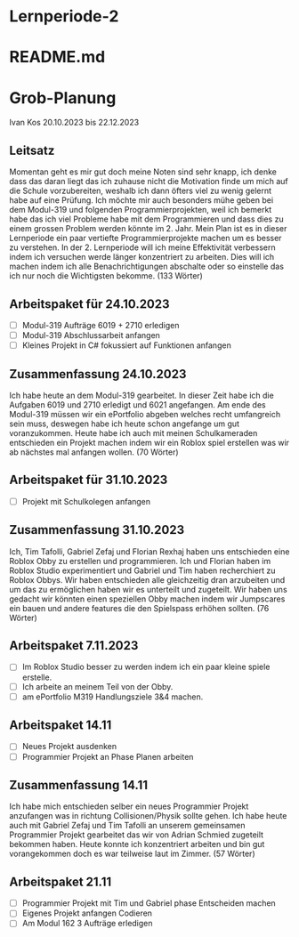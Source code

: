 # Lernperiode-2
# README.md

# Grob-Planung

Ivan Kos
20.10.2023 bis 22.12.2023

## Leitsatz

Momentan geht es mir gut doch meine Noten sind sehr knapp, ich denke dass das daran liegt das ich zuhause nicht die Motivation finde um mich auf die Schule vorzubereiten, weshalb ich dann öfters viel zu wenig gelernt habe auf eine Prüfung.
Ich möchte mir auch besonders mühe geben bei dem Modul-319 und folgenden Programmierprojekten, weil ich bemerkt habe das ich viel Probleme habe mit dem Programmieren und dass dies zu einem grossen Problem werden könnte im 2. Jahr.
Mein Plan ist es in dieser Lernperiode ein paar vertiefte Programmierprojekte machen um es besser zu verstehen.
In der 2. Lernperiode will ich meine Effektivität verbessern indem ich versuchen werde länger konzentriert zu arbeiten. 
Dies will ich machen indem ich alle Benachrichtigungen abschalte oder so einstelle das ich nur noch die Wichtigsten bekomme. (133 Wörter)

## Arbeitspaket für 24.10.2023
- [ ] Modul-319 Aufträge 6019 + 2710 erledigen
- [ ] Modul-319 Abschlussarbeit anfangen
- [ ] Kleines Projekt in C# fokussiert auf Funktionen anfangen

## Zusammenfassung 24.10.2023
Ich habe heute an dem Modul-319 gearbeitet. In dieser Zeit habe ich die Aufgaben 6019 und 2710 erledigt und 6021 angefangen. Am ende des Modul-319 müssen wir ein ePortfolio abgeben welches recht umfangreich sein muss, deswegen habe ich heute schon angefange um gut voranzukommen. Heute habe ich auch mit meinen Schulkameraden entschieden ein Projekt machen indem wir ein Roblox spiel erstellen was wir ab nächstes mal anfangen wollen. (70 Wörter)

## Arbeitspaket für 31.10.2023
- [ ] Projekt mit Schulkolegen anfangen

## Zusammenfassung 31.10.2023
Ich, Tim Tafolli, Gabriel Zefaj und Florian Rexhaj haben uns entschieden eine Roblox Obby zu erstellen und programmieren. Ich und Florian haben im Roblox Studio experimentiert und Gabriel und Tim haben recherchiert zu Roblox Obbys. Wir haben entschieden alle gleichzeitig dran arzubeiten und um das zu ermöglichen haben wir es unterteilt und zugeteilt. Wir haben uns gedacht wir könnten einen speziellen Obby machen indem wir Jumpscares ein bauen und andere features die den Spielspass erhöhen sollten. (76 Wörter)

## Arbeitspaket 7.11.2023
- [ ] Im Roblox Studio besser zu werden indem ich ein paar kleine spiele erstelle.
- [ ] Ich arbeite an meinem Teil von der Obby.
- [ ] am ePortfolio M319 Handlungsziele 3&4 machen.

## Arbeitspaket 14.11
- [ ] Neues Projekt ausdenken
- [ ] Programmier Projekt an Phase Planen arbeiten

## Zusammenfassung 14.11
Ich habe mich entschieden selber ein neues Programmier Projekt anzufangen was in richtung Collisionen/Physik sollte gehen. Ich habe heute auch mit Gabriel Zefaj und Tim Tafolli an unserem gemeinsamen Programmier Projekt gearbeitet das wir von Adrian Schmied zugeteilt bekommen haben. Heute konnte ich konzentriert arbeiten und bin gut vorangekommen doch es war teilweise laut im Zimmer. (57 Wörter)

## Arbeitspaket 21.11
- [ ] Programmier Projekt mit Tim und Gabriel phase Entscheiden machen
- [ ] Eigenes Projekt anfangen Codieren
- [ ] Am Modul 162 3 Aufträge erledigen
